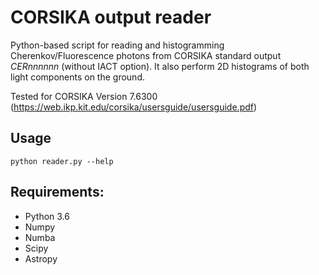 # CORSIKA output reader

Python-based script for reading and histogramming Cherenkov/Fluorescence photons from 
CORSIKA standard output *CERnnnnnn* (without IACT option). It also perform 2D histograms 
of both light components on the ground.

Tested for CORSIKA Version 7.6300 (https://web.ikp.kit.edu/corsika/usersguide/usersguide.pdf) 


## Usage 
```
python reader.py --help
```

## Requirements:
 - Python 3.6
 - Numpy
 - Numba
 - Scipy
 - Astropy
